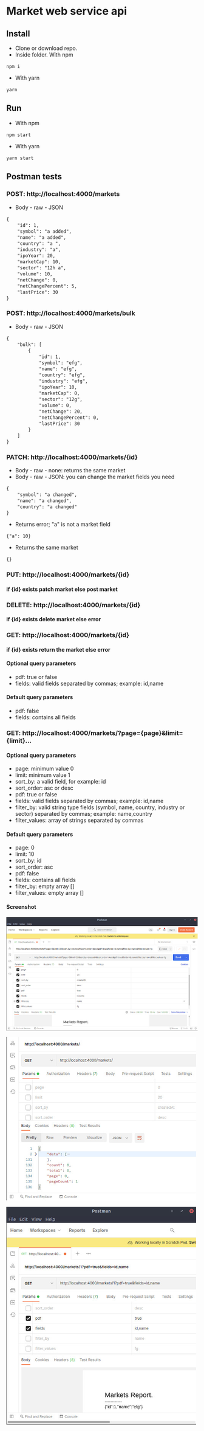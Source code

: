# Market web service api

## Install

- Clone or download repo.
- Inside folder. With npm

```
npm i
```

- With yarn

```
yarn
```

## Run

- With npm

```
npm start
```

- With yarn

```
yarn start
```

## Postman tests

### POST: http://localhost:4000/markets

- Body - raw - JSON

```
{
    "id": 1,
    "symbol": "a added",
    "name": "a added",
    "country": "a ",
    "industry": "a",
    "ipoYear": 20,
    "marketCap": 10,
    "sector": "12h a",
    "volume": 10,
    "netChange": 0,
    "netChangePercent": 5,
    "lastPrice": 30
}
```

### POST: http://localhost:4000/markets/bulk

- Body - raw - JSON

```
{
    "bulk": [
        {
            "id": 1,
            "symbol": "efg",
            "name": "efg",
            "country": "efg",
            "industry": "efg",
            "ipoYear": 10,
            "marketCap": 0,
            "sector": "12g",
            "volume": 0,
            "netChange": 20,
            "netChangePercent": 0,
            "lastPrice": 30
        }
    ]
}
```

### PATCH: http://localhost:4000/markets/{id}

- Body - raw - none: returns the same market
- Body - raw - JSON: you can change the market fields you need

```
{
    "symbol": "a changed",
    "name": "a changed",
    "country": "a changed"
}
```

- Returns error; "a" is not a market field

```
{"a": 10}
```

- Returns the same market

```
{}
```

### PUT: http://localhost:4000/markets/{id}

#### if {id} exists patch market else post market

### DELETE: http://localhost:4000/markets/{id}

#### if {id} exists delete market else error

### GET: http://localhost:4000/markets/{id}

#### if {id} exists return the market else error

#### Optional query parameters

- pdf: true or false
- fields: valid fields separated by commas; example: id,name

#### Default query parameters

- pdf: false
- fields: contains all fields

### GET: http://localhost:4000/markets/?page={page}&limit={limit}...

#### Optional query parameters

- page: minimum value 0
- limit: minimum value 1
- sort_by: a valid field, for example: id
- sort_order: asc or desc
- pdf: true or false
- fields: valid fields separated by commas; example: id,name
- filter_by: valid string type fields (symbol, name, country, industry or sector) separated by commas; example: name,country
- filter_values: array of strings separated by commas

#### Default query parameters

- page: 0
- limit: 10
- sort_by: id
- sort_order: asc
- pdf: false
- fields: contains all fields
- filter_by: empty array []
- filter_values: empty array []

#### Screenshot

![screenshot](/public/screenshots/screenshot.jpg)

![screenshot1](/public/screenshots/screenshot1.jpg)

![screenshot2](/public/screenshots/screenshot2.jpg)
